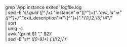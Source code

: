 grep 'App instance exited' logfile.log \
| sed -E 's/.*guid ([^ ]+).*"instance"=>"([^"]+)".*"cell_id"=>"([^"]+)".*"exit_description"=>"([^"]+)".*/\1,\2,\3,"\4"/' \
| sort \
| uniq -c \
| awk '{print $1 "," $2}' \
| sed -E 's/^ *([0-9]+) (.*)/\2,\1/'
